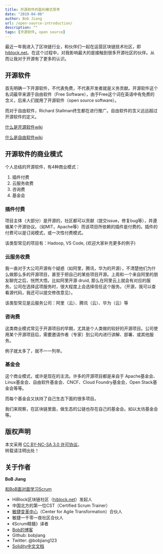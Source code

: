 ```yaml
---
title: 开源软件的盈利模式思考
date: "2019-04-06"
author: Bob Jiang
url: /open-source-introduction/
description: ""
tags: [开源软件, open source]
---
```


最近一年我进入了区块链行业，和伙伴们一起在运营区块链技术社区，即 [hiblock.net](http://hiblock.net)。在这个过程中，对我影响最大的是接触到很多开源社区的伙伴。从而让我对于开源有了更多的认识。

## 开源软件
首先明确一下开源软件，不代表免费，不代表开发者就是义务贡献。开源软件这个名词最早来源于自由软件（Free Software），由于Free这个词在英语中有免费的含义，后来人们就用了开源软件（open source software）。

而对于自由软件，Richard Stallman终生都在进行推广。自由软件的含义远远超过开源软件的定义。

[什么是开源软件wiki](https://zh.wikipedia.org/zh-hans/%E5%BC%80%E6%BA%90%E8%BD%AF%E4%BB%B6)

[什么是自由软件wiki](https://zh.wikipedia.org/wiki/%E8%87%AA%E7%94%B1%E8%BD%AF%E4%BB%B6)

## 开源软件的商业模式

个人总结的开源软件，有4种商业模式：

1. 插件付费
2. 云服务收费
3. 咨询费
4. 基金会

### 插件付费
项目主体（大部分）是开源的，社区都可以贡献（提交issue，修复bug等），并遵循某个开源协议。（如MIT，Apache等）而该项目所依赖的插件是付费的。插件的付费可以是订阅模式，或一次性付费模式。

该类型常见的项目有：Hadoop, VS Code, (欢迎大家补充更多的例子)

### 云服务收费
我一直对于大公司开源有个疑惑（如阿里，腾讯，华为的开源），不清楚他们为什么做那么多的开源项目，甚至于把自己的某些项目开源。上周和一个来自阿里的朋友聊完之后，恍然大悟。比如阿里开源 druid, 那么在阿里云上就会有对应的服务。公司在选择这项服务时，很大程度上会选择信任这个服务。（开源，我可以查看源代码，我还可以提交修改意见）。

该类型常见是云服务公司：阿里（云）、腾讯（云）、华为（云）等

### 咨询费
这类商业模式常见于开源项目的早期，尤其是个人类做的较好的开源项目。公司使用某个开源项目后，需要邀请作者（专家）到公司内进行讲解、部署、或其他服务。

例子就太多了，就不一一列举。

### 基金会
这个商业模式，或许是现在的主流。许多的开源项目都是来自于 Apache基金会、Linux基金会、自由软件基金会、CNCF、Cloud Foundry基金会，Open Stack基金会等等。

而每个基金会又扶持了自己生态下面的很多项目。

我们来观察，在区块链里面，做生态的公链也存在自己的基金会。如以太坊基金会等。

## 版权声明

本文采用 [CC BY-NC-SA 3.0 许可协议](https://creativecommons.org/licenses/by-nc-sa/3.0/deed.zh)。  
转载请注明出处！

## 关于作者

**BoB Jiang**

[和BoB面对面学习Scrum](https://appmopev1px9533.h5.xiaoeknow.com/homepage) 

- HiBlock区块链社区（[hiblock.net](https://hiblock.net)）发起人  
- 中国北方的第一位CST（Certified Scrum Trainer）  
- [敏捷变革中心](https://www.c4at.cn/)（Center for Agile Transformation）合伙人  
- 敏捷一千零一夜社区合伙人  
- 《Scrum精髓》译者
- [Bob的博客](http://www.bobjiang.com)
- Github: bobjiang
- Twitter: @bobjiang123
- [Solidity中文文档](https://solidity-cn.readthedocs.io/zh/develop/)